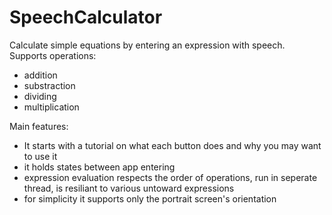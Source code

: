 # SpeechCalculator
Calculate simple equations by entering an expression with speech. Supports operations:
- addition
- substraction
- dividing
- multiplication

Main features: 
- It starts with a tutorial on what each button does and why you may want to use it
- it holds states between app entering 
- expression evaluation respects the order of operations, run in seperate thread, is resiliant to various untoward expressions
- for simplicity it supports only the portrait screen's orientation 

